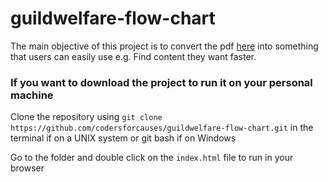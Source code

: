 # guildwelfare-flow-chart

The main objective of this project is to convert the pdf [here](http://www.uwastudentguild.com/wp-content/uploads/2018/04/Welfare-Mental-Health-Directory_web.pdf) into something that users can easily use e.g. Find content they want faster.

### If you want to download the project to run it on your personal machine

Clone the repository using `git clone https://github.com/codersforcauses/guildwelfare-flow-chart.git` in the terminal if on a UNIX system or git bash if on Windows

Go to the folder and double click on the `index.html` file to run in your browser
